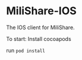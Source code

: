 MiliShare-IOS
=============

The IOS client for MiliShare.


To start:
Install cocoapods

run `pod install`
